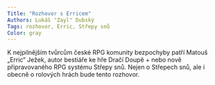 ```yaml
---
Title: "Rozhovor s Erricem"
Authors: Lukáš "Zayl" Dubský
Tags: rozhovor, Erric, Střepy snů
Color: gray
---
```

K nejpilnějším tvůrcům české RPG komunity bezpochyby patří
Matouš „Erric“ Ježek, autor bestiáře ke hře Dračí Doupě + nebo nově připravovaného
RPG systému Střepy snů. Nejen o Střepech snů, ale i obecně o rolových hrách bude tento rozhovor.
